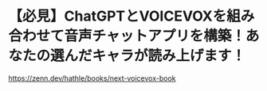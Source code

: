 # 【必見】ChatGPTとVOICEVOXを組み合わせて音声チャットアプリを構築！あなたの選んだキャラが読み上げます！

https://zenn.dev/hathle/books/next-voicevox-book
